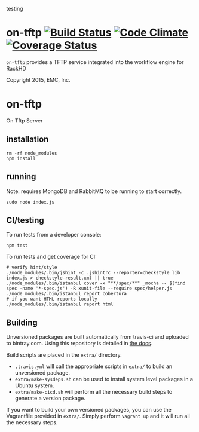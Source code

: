testing
# on-tftp [![Build Status](https://travis-ci.org/RackHD/on-tftp.svg?branch=master)](https://travis-ci.org/RackHD/on-tftp) [![Code Climate](https://codeclimate.com/github/RackHD/on-tftp/badges/gpa.svg)](https://codeclimate.com/github/RackHD/on-tftp) [![Coverage Status](https://coveralls.io/repos/RackHD/on-tftp/badge.svg?branch=master&service=github)](https://coveralls.io/github/RackHD/on-tftp?branch=master)


`on-tftp` provides a TFTP service integrated into the workflow engine for RackHD

Copyright 2015, EMC, Inc.

on-tftp
=======

On Tftp Server

## installation

    rm -rf node_modules
    npm install

## running

Note: requires MongoDB and RabbitMQ to be running to start correctly.

    sudo node index.js

## CI/testing

To run tests from a developer console:

    npm test

To run tests and get coverage for CI:

    # verify hint/style
    ./node_modules/.bin/jshint -c .jshintrc --reporter=checkstyle lib index.js > checkstyle-result.xml || true
    ./node_modules/.bin/istanbul cover -x "**/spec/**" _mocha -- $(find spec -name '*-spec.js') -R xunit-file --require spec/helper.js
    ./node_modules/.bin/istanbul report cobertura
    # if you want HTML reports locally
    ./node_modules/.bin/istanbul report html

## Building

Unversioned packages are built automatically from travis-ci and uploaded to bintray.com. Using
this repository is detailed in [the docs](http://rackhd.readthedocs.org/en/latest/rackhd/ubuntu_package_installation.html).

Build scripts are placed in the `extra/` directory.

  * `.travis.yml` will call the appropriate scripts in `extra/` to build an unversioned package.
  * `extra/make-sysdeps.sh` can be used to install system level packages in a Ubuntu system.
  * `extra/make-cicd.sh` will perform all the necessary build steps to generate a version package.

If you want to build your own versioned packages, you can use the Vagrantfile provided in `extra/`.  Simply perform `vagrant up` and it will run all the necessary steps.

